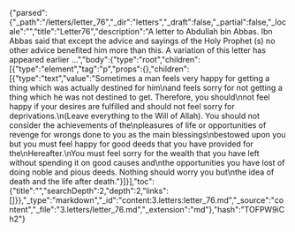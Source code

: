 {"parsed":{"_path":"/letters/letter_76","_dir":"letters","_draft":false,"_partial":false,"_locale":"","title":"Letter76","description":"A letter to Abdullah bin Abbas. Ibn Abbas said that except the advice and sayings of the Holy Prophet (s) no other advice benefited him more than this. A variation of this letter has appeared earlier ...","body":{"type":"root","children":[{"type":"element","tag":"p","props":{},"children":[{"type":"text","value":"Sometimes a man feels very happy for getting a thing which was actually destined for him\nand feels sorry for not getting a thing which he was not destined to get. Therefore, you should\nnot feel happy if your desires are fulfilled and should not feel sorry for deprivations.\n(Leave everything to the Will of Allah). You should not consider the achievements of the\npleasures of life or opportunities of revenge for wrongs done to you as the main blessings\nbestowed upon you but you must feel happy for good deeds that you have provided for the\nHereafter.\nYou must feel sorry for the wealth that you have left without spending it on good causes and\nthe opportunities you have lost of doing noble and pious deeds. Nothing should worry you but\nthe idea of death and the life after death."}]}],"toc":{"title":"","searchDepth":2,"depth":2,"links":[]}},"_type":"markdown","_id":"content:3.letters:letter_76.md","_source":"content","_file":"3.letters/letter_76.md","_extension":"md"},"hash":"TOFPW9iCh2"}